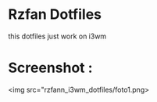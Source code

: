<h1>Rzfan Dotfiles</h1>
<p>this dotfiles just work on i3wm</p>

<h1>Screenshot : </h1>

<img src="rzfann_i3wm_dotfiles/foto1.png>
